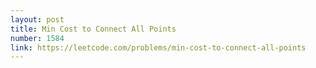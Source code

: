 ```yaml
---
layout: post
title: Min Cost to Connect All Points
number: 1584
link: https://leetcode.com/problems/min-cost-to-connect-all-points
---
```

